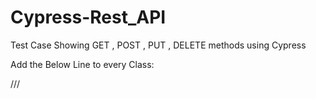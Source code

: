 # Cypress-Rest_API
Test Case Showing GET , POST , PUT , DELETE methods using Cypress


Add the Below Line to every Class:

/// <reference types="Cypress" />
